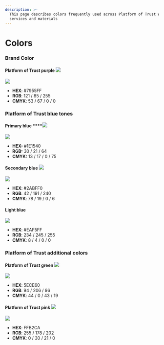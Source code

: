 ```yaml
---
description: >-
  This page describes colors frequently used across Platform of Trust web
  services and materials
---
```


# Colors

### Brand Color

#### Platform of Trust purple ![](../.gitbook/assets/pot-purple.png) 

![](../.gitbook/assets/pot-purple.png)

* **HEX**: \#7955FF
* **RGB**: 121 / 85 / 255
* **CMYK**: 53 / 67 / 0 / 0

### Platform of Trust blue tones

#### Primary blue ****![](../.gitbook/assets/pot-primary-blue.png) 

![](../.gitbook/assets/pot-primary-blue.png)

* **HEX:** \#1E1540
* **RGB:** 30 / 21 / 64
* **CMYK:** 13 / 17 / 0 / 75

#### Secondary blue ![](../.gitbook/assets/pot-secondary-blue.png) 

![](../.gitbook/assets/pot-secondary-blue.png)

* **HEX**: \#2ABFF0
* **RGB**: 42 / 191 / 240
* **CMYK**: 78 / 19 / 0 / 6

#### Light blue  

![](../.gitbook/assets/pot-light-blue.png)

* **HEX**: \#EAF5FF
* **RGB**: 234 / 245 / 255
* **CMYK**: 8 / 4 / 0 / 0

### Platform of Trust additional colors

#### Platform of Trust green ![](../.gitbook/assets/pot-green.png) 

![](../.gitbook/assets/pot-green.png)

* **HEX**: 5ECE60
* **RGB**: 94 / 206 / 96
* **CMYK**: 44 / 0 / 43 / 19

#### Platform of Trust pink ![](../.gitbook/assets/pot-pink.png) 

![](../.gitbook/assets/pot-pink.png)

* **HEX**: FFB2CA
* **RGB**: 255 / 178 / 202
* **CMYK**: 0 / 30 / 21 / 0


